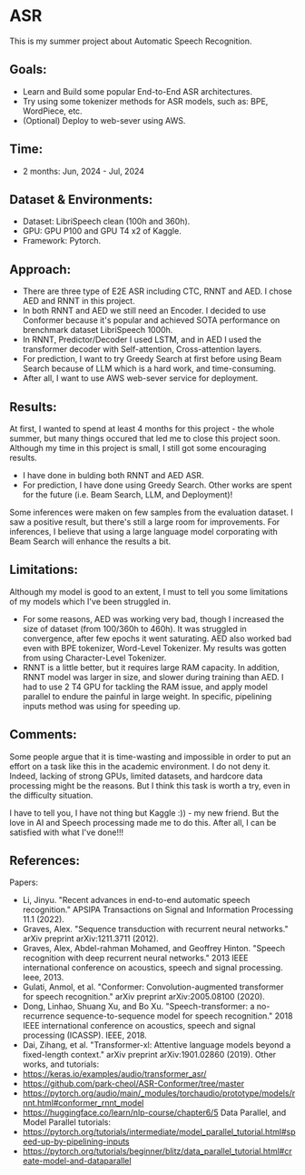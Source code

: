 # ASR
This is my summer project about Automatic Speech Recognition. 
## Goals:
- Learn and Build some popular End-to-End ASR architectures.
- Try using some tokenizer methods for ASR models, such as: BPE, WordPiece, etc.
- (Optional) Deploy to web-sever using AWS.
## Time:
- 2 months: Jun, 2024 - Jul, 2024
## Dataset & Environments:
- Dataset: LibriSpeech clean (100h and 360h).
- GPU: GPU P100 and GPU T4 x2 of Kaggle.
- Framework: Pytorch.
## Approach:
- There are three type of E2E ASR including CTC, RNNT and AED. I chose AED and RNNT in this project.
- In both RNNT and AED we still need an Encoder. I decided to use Conformer because it's popular and achieved SOTA performance on brenchmark dataset LibriSpeech 1000h.
- In RNNT, Predictor/Decoder I used LSTM, and in AED I used the transformer decoder with Self-attention, Cross-attention layers.
- For prediction, I want to try Greedy Search at first before using Beam Search because of LLM which is a hard work, and time-consuming.
- After all, I want to use AWS web-sever service for deployment.
## Results:
At first, I wanted to spend at least 4 months for this project - the whole summer, but many things occured that led me to close this project soon. Although my time in this project is small, I still got some encouraging results.
- I have done in bulding both RNNT and AED ASR.
- For prediction, I have done using Greedy Search.
Other works are spent for the future (i.e. Beam Search, LLM, and Deployment)!

Some inferences were maken on few samples from the evaluation dataset. I saw a positive result, but there's still a large room for improvements. For inferences, I believe that using a large language model corporating with Beam Search will enhance the results a bit. 
## Limitations:
Although my model is good to an extent, I must to tell you some limitations of my models which I've been struggled in. 
- For some reasons, AED was working very bad, though I increased the size of dataset (from 100/360h to 460h). It was struggled in convergence, after few epochs it went saturating. AED also worked bad even with BPE tokenizer, Word-Level Tokenizer. My results was gotten from using Character-Level Tokenizer.
- RNNT is a little better, but it requires large RAM capacity. In addition, RNNT model was larger in size, and slower during training than AED. I had to use 2 T4 GPU for tackling the RAM issue, and apply model parallel to endure the painful in large weight. In specific, pipelining inputs method was using for speeding up. 
## Comments: 
Some people argue that it is time-wasting and impossible in order to put an effort on a task like this in the academic environment. I do not deny it. Indeed, lacking of strong GPUs, limited datasets, and hardcore data processing might be the reasons. But I think this task is worth a try, even in the difficulty situation.

I have to tell you, I have not thing but Kaggle :)) - my new friend. But the love in AI and Speech processing made me to do this. After all, I can be satisfied with what I've done!!!
## References:
Papers:
- Li, Jinyu. "Recent advances in end-to-end automatic speech recognition." APSIPA Transactions on Signal and Information Processing 11.1 (2022).
- Graves, Alex. "Sequence transduction with recurrent neural networks." arXiv preprint arXiv:1211.3711 (2012).
- Graves, Alex, Abdel-rahman Mohamed, and Geoffrey Hinton. "Speech recognition with deep recurrent neural networks." 2013 IEEE international conference on acoustics, speech and signal processing. Ieee, 2013.
- Gulati, Anmol, et al. "Conformer: Convolution-augmented transformer for speech recognition." arXiv preprint arXiv:2005.08100 (2020).
- Dong, Linhao, Shuang Xu, and Bo Xu. "Speech-transformer: a no-recurrence sequence-to-sequence model for speech recognition." 2018 IEEE international conference on acoustics, speech and signal processing (ICASSP). IEEE, 2018.
- Dai, Zihang, et al. "Transformer-xl: Attentive language models beyond a fixed-length context." arXiv preprint arXiv:1901.02860 (2019).
Other works, and tutorials:
- <https://keras.io/examples/audio/transformer_asr/>
- <https://github.com/park-cheol/ASR-Conformer/tree/master>
- <https://pytorch.org/audio/main/_modules/torchaudio/prototype/models/rnnt.html#conformer_rnnt_model>
- <https://huggingface.co/learn/nlp-course/chapter6/5>
Data Parallel, and Model Parallel tutorials:
- <https://pytorch.org/tutorials/intermediate/model_parallel_tutorial.html#speed-up-by-pipelining-inputs>
- <https://pytorch.org/tutorials/beginner/blitz/data_parallel_tutorial.html#create-model-and-dataparallel>
